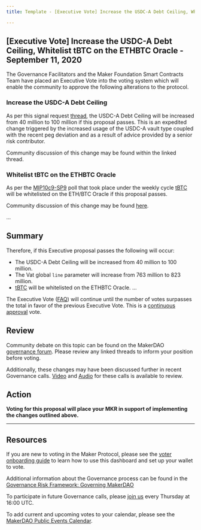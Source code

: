 ```yaml
---
title: Template - [Executive Vote] Increase the USDC-A Debt Ceiling, Whitelist tBTC on the ETHBTC Oracle - September 11, 2020

---
```

## [Executive Vote] Increase the USDC-A Debt Ceiling, Whitelist tBTC on the ETHBTC Oracle - September 11, 2020

The Governance Facilitators and the Maker Foundation Smart Contracts Team have placed an Executive Vote into the voting system which will enable the community to approve the following alterations to the protocol.

### Increase the USDC-A Debt Ceiling

As per this signal request [thread](https://forum.makerdao.com/t/signal-request-should-we-increase-usdc-a-debt-ceiling/4068), the USDC-A Debt Ceiling will be increased from 40 million to 100 million if this proposal passes. This is an expedited change triggered by the increased usage of the USDC-A vault type coupled with the recent peg deviation and as a result of advice provided by a senior risk contributor.

Community discussion of this change may be found within the linked thread.

### Whitelist tBTC on the ETHBTC Oracle

As per the [MIP10c9-SP9](https://vote.makerdao.com/polling-proposal/qmnmzxuxgbjx2nxqhs7hjcqhtcwsdmj8wuxywci5m7prpv) poll that took place under the weekly cycle [tBTC](https://tbtc.network/) will be whitelisted on the ETH/BTC Oracle if this proposal passes.

Community discussion of this change may be found [here](https://forum.makerdao.com/t/mip10c9-subproposal-to-whitelist-new-tbtc-oracle-access/3805).

...

## Summary

Therefore, if this Executive proposal passes the following will occur:
- The USDC-A Debt Ceiling will be increased from 40 million to 100 million.
- The Vat global `line` parameter will increase from 763 million to 823 million.
- [tBTC](https://tbtc.network/) will be whitelisted on the ETHBTC Oracle.
...

The Executive Vote ([FAQ](https://community-development.makerdao.com/makerdao-mcd-faqs/faqs#governance)) will continue until the number of votes surpasses the total in favor of the previous Executive Vote. This is a [continuous approval](https://community-development.makerdao.com/makerdao-mcd-faqs/faqs/governance#what-is-continuous-approval-voting) vote.

## Review

Community debate on this topic can be found on the MakerDAO [governance forum](https://forum.makerdao.com/). Please review any linked threads to inform your position before voting.

Additionally, these changes may have been discussed further in recent Governance calls. [Video](https://www.youtube.com/playlist?list=PLLzkWCj8ywWNq5-90-Id6VPSsrk4OWVan) and [Audio](https://soundcloud.com/makerdao/sets/governance-calls) for these calls is available to review.

## Action

**Voting for this proposal will place your MKR in support of implementing the changes outlined above.**

---

## Resources

If you are new to voting in the Maker Protocol, please see the [voter onboarding guide](https://community-development.makerdao.com/onboarding/voter-onboarding) to learn how to use this dashboard and set up your wallet to vote.

Additional information about the Governance process can be found in the [Governance Risk Framework: Governing MakerDAO](https://community-development.makerdao.com/governance/governance-risk-framework)

To participate in future Governance calls, please [join us](https://community-development.makerdao.com/governance/governance-and-risk-meetings) every Thursday at 16:00 UTC.

To add current and upcoming votes to your calendar, please see the [MakerDAO Public Events Calendar](https://calendar.google.com/calendar/embed?src=makerdao.com_3efhm2ghipksegl009ktniomdk%40group.calendar.google.com&ctz=America%2FLos_Angeles).
